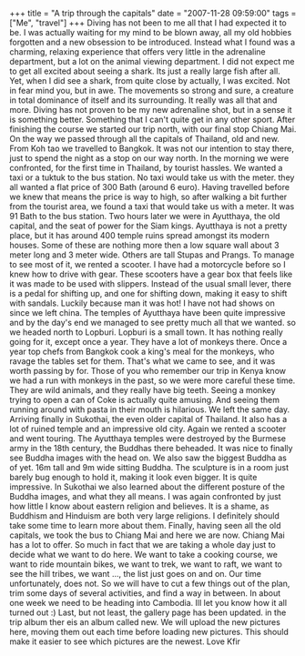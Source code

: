 +++
title = "A trip through the capitals"
date = "2007-11-28 09:59:00"
tags = ["Me", "travel"]
+++
Diving has not been to me all that I had expected it to be. I was actually
waiting for my mind to be blown away, all my old hobbies forgotten and a new
obsession to be introduced. Instead what I found was a charming, relaxing
experience that offers very little in the adrenaline department, but a lot on
the animal viewing department. I did not expect me to get all excited about
seeing a shark. Its just a really large fish after all. Yet, when I did see a
shark, from quite close by actually, I was excited. Not in fear mind you, but
in awe. The movements so strong and sure, a creature in total dominance of
itself and its surrounding. It really was all that and more. Diving has not
proven to be my new adrenaline shot, but in a sense it is something better.
Something that I can't quite get in any other sport. After finishing the
course we started our trip north, with our final stop Chiang Mai. On the way
we passed through all the capitals of Thailand, old and new. From Koh tao we
travelled to Bangkok. It was not our intention to stay there, just to spend
the night as a stop on our way north. In the morning we were confronted, for
the first time in Thailand, by tourist hassles. We wanted a taxi or a tuktuk
to the bus station. No taxi would take us with the meter. they all wanted a
flat price of 300 Bath (around 6 euro). Having travelled before we knew that
means the price is way to high, so after walking a bit further from the
tourist area, we found a taxi that would take us with a meter. It was 91 Bath
to the bus station. Two hours later we were in Ayutthaya, the old capital, and
the seat of power for the Siam kings. Ayutthaya is not a pretty place, but it
has around 400 temple ruins spread amongst its modern houses. Some of these
are nothing more then a low square wall about 3 meter long and 3 meter wide.
Others are tall Stupas and Prangs. To manage to see most of it, we rented a
scooter. I have had a motorcycle before so I knew how to drive with gear.
These scooters have a gear box that feels like it was made to be used with
slippers. Instead of the usual small lever, there is a pedal for shifting up,
and one for shifting down, making it easy to shift with sandals. Luckily
because man it was hot! I have not had shows on since we left china. The
temples of Ayutthaya have been quite impressive and by the day's end we
managed to see pretty much all that we wanted. so we headed north to Lopburi.
Lopburi is a small town. It has nothing really going for it, except once a
year. They have a lot of monkeys there. Once a year top chefs from Bangkok
cook a king's meal for the monkeys, who ravage the tables set for them. That's
what we came to see, and it was worth passing by for. Those of you who
remember our trip in Kenya know we had a run with monkeys in the past, so we
were more careful these time. They are wild animals, and they really have big
teeth. Seeing a monkey trying to open a can of Coke is actually quite amusing.
And seeing them running around with pasta in their mouth is hilarious. We left
the same day. Arriving finally in Sukothai, the even older capital of
Thailand. It also has a lot of ruined temple and an impressive old city. Again
we rented a scooter and went touring. The Ayutthaya temples were destroyed by
the Burmese army in the 18th century, the Buddhas there beheaded. It was nice
to finally see Buddha images with the head on. We also saw the biggest Buddha
as of yet. 16m tall and 9m wide sitting Buddha. The sculpture is in a room
just barely bug enough to hold it, making it look even bigger. It is quite
impressive. In Sukothai we also learned about the different posture of the
Buddha images, and what they all means. I was again confronted by just how
little I know about eastern religion and believes. It is a shame, as Buddhism
and Hinduism are both very large religions. I definitely should take some time
to learn more about them. Finally, having seen all the old capitals, we took
the bus to Chiang Mai and here we are now. Chiang Mai has a lot to offer. So
much in fact that we are taking a whole day just to decide what we want to do
here. We want to take a cooking course, we want to ride mountain bikes, we
want to trek, we want to raft, we want to see the hill tribes, we want ...,
the list just goes on and on. Our time unfortunately, does not. So we will
have to cut a few things out of the plan, trim some days of several
activities, and find a way in between. In about one week we need to be heading
into Cambodia. Ill let you know how it all turned out :) Last, but not least,
the gallery page has been updated. in the trip album ther eis an album called
new. We will upload the new pictures here, moving them out each time before
loading new pictures. This should make it easier to see which pictures are the
newest. Love Kfir

